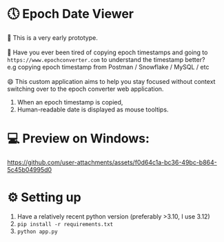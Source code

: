 # 🕔 Epoch Date Viewer
🧪 This is a very early prototype. <br><br>
🥱 Have you ever been tired of copying epoch timestamps and going to `https://www.epochconverter.com` to understand the timestamp better? <br>
e.g copying epoch timestamp from Postman / Snowflake / MySQL / etc <br><br>
😄 This custom application aims to help you stay focused without context switching over to the epoch converter web application. <br>

1. When an epoch timestamp is copied,
2. Human-readable date is displayed as mouse tooltips.
# 💻 Preview on Windows:
https://github.com/user-attachments/assets/f0d64c1a-bc36-49bc-b864-5c45b04995d0

# ⚙️ Setting up
1. Have a relatively recent python version (preferably >3.10, I use 3.12)
2. `pip install -r requirements.txt`
3. `python app.py`

